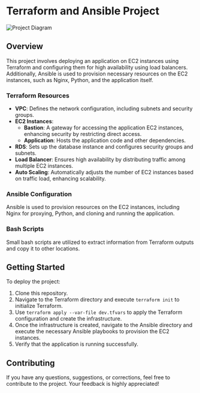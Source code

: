 # Terraform and Ansible Project

![ Project Diagram ](/mnt/linux/data/project/final-project/screen/screen..png)

## Overview

This project involves deploying an application on EC2 instances using Terraform and configuring them for high availability using load balancers. Additionally, Ansible is used to provision necessary resources on the EC2 instances, such as Nginx, Python, and the application itself.

### Terraform Resources

- **VPC**: Defines the network configuration, including subnets and security groups.
- **EC2 Instances**:
  - **Bastion**: A gateway for accessing the application EC2 instances, enhancing security by restricting direct access.
  - **Application**: Hosts the application code and other dependencies.
- **RDS**: Sets up the database instance and configures security groups and subnets.
- **Load Balancer**: Ensures high availability by distributing traffic among multiple EC2 instances.
- **Auto Scaling**: Automatically adjusts the number of EC2 instances based on traffic load, enhancing scalability.

### Ansible Configuration

Ansible is used to provision resources on the EC2 instances, including Nginx for proxying, Python, and cloning and running the application.

### Bash Scripts

Small bash scripts are utilized to extract information from Terraform outputs and copy it to other locations.

## Getting Started

To deploy the project:

1. Clone this repository.
2. Navigate to the Terraform directory and execute `terraform init` to initialize Terraform.
3. Use `terraform apply --var-file dev.tfvars` to apply the Terraform configuration and create the infrastructure.
4. Once the infrastructure is created, navigate to the Ansible directory and execute the necessary Ansible playbooks to provision the EC2 instances.
5. Verify that the application is running successfully.

## Contributing

If you have any questions, suggestions, or corrections, feel free to contribute to the project. Your feedback is highly appreciated!
